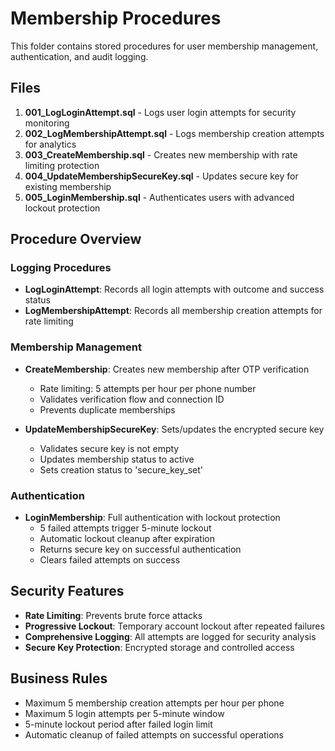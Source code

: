 # Membership Procedures

This folder contains stored procedures for user membership management, authentication, and audit logging.

## Files

1. **001_LogLoginAttempt.sql** - Logs user login attempts for security monitoring
2. **002_LogMembershipAttempt.sql** - Logs membership creation attempts for analytics
3. **003_CreateMembership.sql** - Creates new membership with rate limiting protection
4. **004_UpdateMembershipSecureKey.sql** - Updates secure key for existing membership
5. **005_LoginMembership.sql** - Authenticates users with advanced lockout protection

## Procedure Overview

### Logging Procedures
- **LogLoginAttempt**: Records all login attempts with outcome and success status
- **LogMembershipAttempt**: Records all membership creation attempts for rate limiting

### Membership Management
- **CreateMembership**: Creates new membership after OTP verification
  - Rate limiting: 5 attempts per hour per phone number
  - Validates verification flow and connection ID
  - Prevents duplicate memberships

- **UpdateMembershipSecureKey**: Sets/updates the encrypted secure key
  - Validates secure key is not empty
  - Updates membership status to active
  - Sets creation status to 'secure_key_set'

### Authentication
- **LoginMembership**: Full authentication with lockout protection
  - 5 failed attempts trigger 5-minute lockout
  - Automatic lockout cleanup after expiration
  - Returns secure key on successful authentication
  - Clears failed attempts on success

## Security Features

- **Rate Limiting**: Prevents brute force attacks
- **Progressive Lockout**: Temporary account lockout after repeated failures
- **Comprehensive Logging**: All attempts are logged for security analysis
- **Secure Key Protection**: Encrypted storage and controlled access

## Business Rules

- Maximum 5 membership creation attempts per hour per phone
- Maximum 5 login attempts per 5-minute window
- 5-minute lockout period after failed login limit
- Automatic cleanup of failed attempts on successful operations